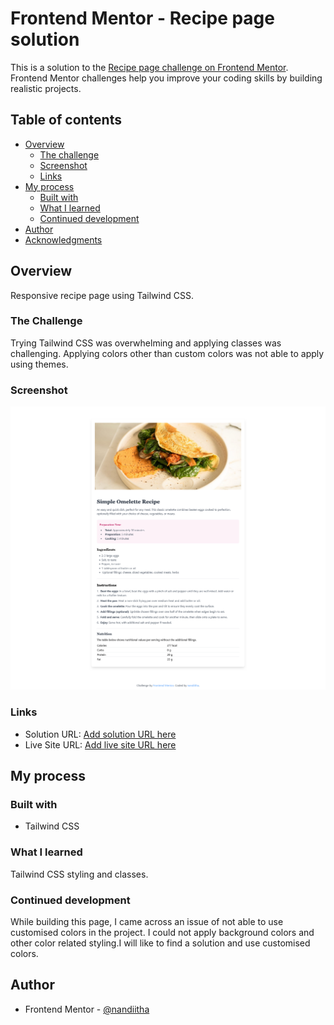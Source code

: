 # Frontend Mentor - Recipe page solution

This is a solution to the [Recipe page challenge on Frontend Mentor](https://www.frontendmentor.io/challenges/recipe-page-KiTsR8QQKm). Frontend Mentor challenges help you improve your coding skills by building realistic projects.

## Table of contents

- [Overview](#overview)
  - [The challenge](#the-challenge)
  - [Screenshot](#screenshot)
  - [Links](#links)
- [My process](#my-process)
  - [Built with](#built-with)
  - [What I learned](#what-i-learned)
  - [Continued development](#continued-development)
- [Author](#author)
- [Acknowledgments](#acknowledgments)

## Overview

Responsive recipe page using Tailwind CSS.

### The Challenge

Trying Tailwind CSS was overwhelming and applying classes was challenging. Applying colors other than custom colors was not able to apply using themes.

### Screenshot

![](./recipe-screenshot.png)

### Links

- Solution URL: [Add solution URL here](https://www.frontendmentor.io/solutions/responsive-recipe-page-ylJnG_6SDN)
- Live Site URL: [Add live site URL here](https://nandiitha.github.io/recipe-page/)

## My process

### Built with

- Tailwind CSS

### What I learned

Tailwind CSS styling and classes.

### Continued development

While building this page, I came across an issue of not able to use customised colors in the project. I could not apply background colors and other color related styling.I will like to find a solution and use customised colors.

## Author

- Frontend Mentor - [@nandiitha](https://www.frontendmentor.io/profile/nandiitha)
